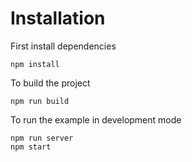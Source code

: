 # Installation
First install dependencies
```shell
npm install
```

To build the project
```shell
npm run build
```

To run the example in development mode
```shell
npm run server
npm start
```

